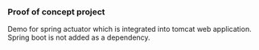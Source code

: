 
### Proof of concept project

Demo for spring actuator which is integrated into tomcat web application. Spring boot is not added as a dependency.